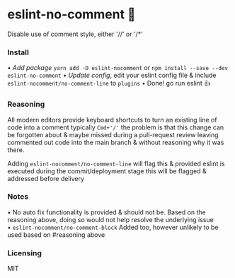 # eslint-no-comment 🫢
Disable use of comment style, either '//' or '/*'

### Install
• *Add package* 
  `yarn add -D eslint-nocomment` or `npm install --save --dev eslint-no-comment`
• *Update config*, 
  edit your eslint config file & include `eslint-nocomment/no-comment-line` to `plugins`
• Done! go run eslint 👍

### Reasoning
All modern editors provide keyboard shortcuts to turn an existing line of code into a comment typically `Cmd+'/'` the problem is that this change can be forgotten about & maybe missed during a pull-request review leaving commented out code into the main branch & without reasoning why it was there.

Adding `eslint-nocomment/no-comment-line` will flag this & provided eslint is executed during the commit/deployment stage this will be flagged & addressed before delivery

### Notes
• No auto fix functionality is provided & should not be. Based on the reasoning above, doing so would not help resolve the underlying issue
• `eslint-nocomment/no-comment-block` Added too, however unlikely to be used based on #reasoning above

### Licensing
MIT
